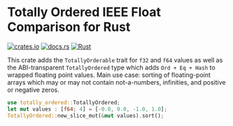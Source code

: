 # Totally Ordered IEEE Float Comparison for Rust

[![crates.io](https://img.shields.io/crates/v/totally-ordered)](https://crates.io/crates/totally-ordered)
[![docs.rs](https://docs.rs/totally-ordered/badge.svg)](https://docs.rs/totally-ordered)
[![Rust](https://github.com/l0calh05t/totally-ordered-rs/actions/workflows/rust.yml/badge.svg)](https://github.com/l0calh05t/totally-ordered-rs/actions/workflows/rust.yml)

This crate adds the `TotallyOrderable` trait for `f32` and `f64` values as well as the ABI-transparent `TotallyOrdered` type which adds `Ord + Eq + Hash` to wrapped floating point values.
Main use case: sorting of floating-point arrays which may or may not contain not-a-numbers, infinities, and positive or negative zeros.

```rust
use totally_ordered::TotallyOrdered;
let mut values : [f64; 4] = [-0.0, 0.0, -1.0, 1.0];
TotallyOrdered::new_slice_mut(&mut values).sort();
```
